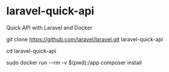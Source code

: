 # laravel-quick-api
Quick API with Laravel and Docker

git clone https://github.com/laravel/laravel.git laravel-quick-api

cd laravel-quick-api

sudo docker run --rm -v $(pwd):/app composer install

